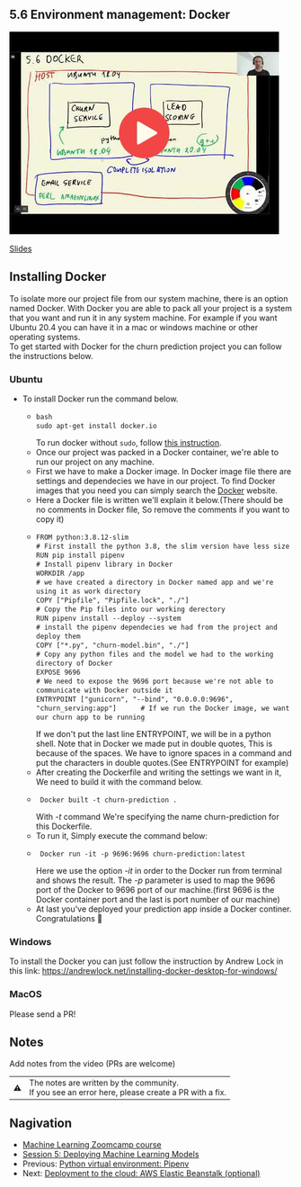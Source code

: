 ## 5.6 Environment management: Docker

<a href="https://www.youtube.com/watch?v=wAtyYZ6zvAs"><img src="images/thumbnail-5-06.jpg"></a>

[Slides](https://www.slideshare.net/AlexeyGrigorev/ml-zoomcamp-5-model-deployment)


## Installing Docker
To isolate more our project file from our system machine, there is an option named Docker. With Docker you are able to pack all your project is a system that you want and run it in any system machine. For example if you want Ubuntu 20.4 you can have it in a mac or windows machine or other operating systems. <br>
To get started with Docker for the churn prediction project you can follow the instructions below.

### Ubuntu 
- To install Docker run the command below.

  - ```
    bash
    sudo apt-get install docker.io
     ```
     To run docker without `sudo`, follow [this instruction](https://docs.docker.com/engine/install/linux-postinstall/).
  - Once our project was packed in a Docker container, we're able to run our project on any machine.
  - First we have to make a Docker image. In Docker image file there are settings and dependecies we have in our project. To find Docker images that you need you can simply search the [Docker](https://hub.docker.com/search?type=image) website.
  - Here a Docker file is written we'll explain it below.(There should be no comments in Docker file, So remove the comments if you want to copy it)
  - ```
    FROM python:3.8.12-slim                                                     # First install the python 3.8, the slim version have less size
    RUN pip install pipenv                                                      # Install pipenv library in Docker 
    WORKDIR /app                                                                # we have created a directory in Docker named app and we're using it as work directory 
    COPY ["Pipfile", "Pipfile.lock", "./"]                                      # Copy the Pip files into our working derectory 
    RUN pipenv install --deploy --system                                        # install the pipenv dependecies we had from the project and deploy them 
    COPY ["*.py", "churn-model.bin", "./"]                                      # Copy any python files and the model we had to the working directory of Docker 
    EXPOSE 9696                                                                 # We need to expose the 9696 port because we're not able to communicate with Docker outside it
    ENTRYPOINT ["gunicorn", "--bind", "0.0.0.0:9696", "churn_serving:app"]      # If we run the Docker image, we want our churn app to be running
    ```
     If we don't put the last line ENTRYPOINT, we will be in a python shell. Note that in Docker we made put in double quotes, This is because of the spaces. We have to ignore   spaces in a command and put the characters in double quotes.(See ENTRYPOINT for example)
   - After creating the Dockerfile and writing the settings we want in it, We need to build it with the command below.
   - ```
      Docker built -t churn-prediction .
     ```
      With _-t_ command We're specifying the name churn-prediction for this Dockerfile.
   - To run it, Simply execute the command below:
   - ```
      Docker run -it -p 9696:9696 churn-prediction:latest
     ```
     Here we use the option _-it_ in order to the Docker run from terminal and shows the result. 
     The _-p_ parameter is used to map the 9696 port of the Docker to 9696 port of our machine.(first 9696 is the Docker container port and the last is port number of our  machine)
   - At last you've deployed your prediction app inside a Docker continer. Congratulations 🥳



### Windows

To install the Docker you can just follow the instruction by Andrew Lock in this link: https://andrewlock.net/installing-docker-desktop-for-windows/

### MacOS

Please send a PR!


## Notes

Add notes from the video (PRs are welcome)


<table>
   <tr>
      <td>⚠️</td>
      <td>
         The notes are written by the community. <br>
         If you see an error here, please create a PR with a fix.
      </td>
   </tr>
</table>


## Nagivation

* [Machine Learning Zoomcamp course](../)
* [Session 5: Deploying Machine Learning Models](./)
* Previous: [Python virtual environment: Pipenv](05-pipenv.md)
* Next: [Deployment to the cloud: AWS Elastic Beanstalk (optional)](07-aws-eb.md)
